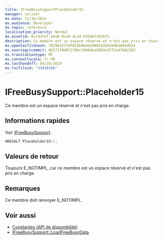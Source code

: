 ```yaml
---
title: IFreeBusySupportPlaceholder15
manager: soliver
ms.date: 11/16/2014
ms.audience: Developer
ms.topic: reference
localization_priority: Normal
ms.assetid: 6cc93fef-a6a8-9ca6-dc34-bfb9bf2926f5
description: Ce membre est un espace réservé et n'est pas pris en charge.
ms.openlocfilehash: 7029b257fdf818b4b4d298024285d4463044d934
ms.sourcegitcommit: 8657170d071f9bcf680aba50b9c07f2a4fb82283
ms.translationtype: MT
ms.contentlocale: fr-FR
ms.lasthandoff: 04/28/2019
ms.locfileid: "33438168"
---
```

# <a name="ifreebusysupportplaceholder15"></a>IFreeBusySupport::Placeholder15

Ce membre est un espace réservé et n'est pas pris en charge.
  
## <a name="quick-info"></a>Informations rapides

Voir [IFreeBusySupport](ifreebusysupport.md).
  
```cpp
HRESULT Placeholder15();
```

## <a name="return-values"></a>Valeurs de retour

Toujours E_NOTIMPL, car ce membre est un espace réservé et n'est pas pris en charge.
  
## <a name="remarks"></a>Remarques

Ce membre doit renvoyer E_NOTIMPL.
  
## <a name="see-also"></a>Voir aussi

- [Constantes (API de disponibilité)](constants-free-busy-api.md)
- [IFreeBusySupport::LoadFreeBusyData](ifreebusysupport-loadfreebusydata.md)

